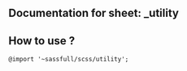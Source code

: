 ## Documentation for sheet: _utility

How to use ?
------
```
@import '~sassfull/scss/utility';
```
